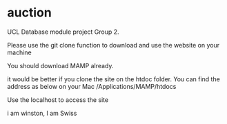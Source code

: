 # auction
UCL Database module project
Group 2.

Please use the git clone function to download and use the website on your machine

You should download MAMP already.

it would be better if you clone the site on the htdoc folder. You can find the address as below on your Mac
/Applications/MAMP/htdocs

Use the localhost to access the site

i am winston, I am Swiss
